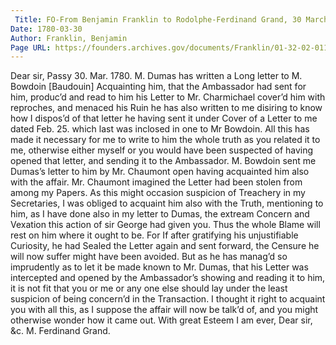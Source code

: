 ```yaml
---
 Title: FO-From Benjamin Franklin to Rodolphe-Ferdinand Grand, 30 March 1780
Date: 1780-03-30
Author: Franklin, Benjamin
Page URL: https://founders.archives.gov/documents/Franklin/01-32-02-0113
---
```


Dear sir,
Passy 30. Mar. 1780.
M. Dumas has written a Long letter to M. Bowdoin [Baudouin] Acquainting him, that the Ambassador had sent for him, produc’d and read to him his Letter to Mr. Charmichael cover’d him with reproches, and menaced his Ruin he has also written to me disiring to know how I dispos’d of that letter he having sent it under Cover of a Letter to me dated Feb. 25. which last was inclosed in one to Mr Bowdoin. All this has made it necessary for me to write to him the whole truth as you related it to me, otherwise either myself or you would have been suspected of having opened that letter, and sending it to the Ambassador. M. Bowdoin sent me Dumas’s letter to him by Mr. Chaumont open having acquainted him also with the affair. Mr. Chaumont imagined the Letter had been stolen from among my Papers. As this might occasion suspicion of Treachery in my Secretaries, I was obliged to acquaint him also with the Truth, mentioning to him, as I have done also in my letter to Dumas, the extream Concern and Vexation this action of sir George had given you. Thus the whole Blame will rest on him where it ought to be. For If after gratifying his unjustifiable Curiosity, he had Sealed the Letter again and sent forward, the Censure he will now suffer might have been avoided. But as he has manag’d so imprudently as to let it be made known to Mr. Dumas, that his Letter was intercepted and opened by the Ambassador’s showing and reading it to him, it is not fit that you or me or any one else should lay under the least suspicion of being concern’d in the Transaction. I thought it right to acquaint you with all this, as I suppose the affair will now be talk’d of, and you might otherwise wonder how it came out.
With great Esteem I am ever, Dear sir, &c.
M. Ferdinand Grand.
